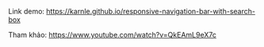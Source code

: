Link demo: https://karnle.github.io/responsive-navigation-bar-with-search-box

Tham khảo: https://www.youtube.com/watch?v=QkEAmL9eX7c
